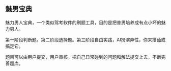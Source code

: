 ## 魅男宝典
魅力男人宝典，一个类似驾考软件的刷题工具，目的是把普男培养成有点小坏的魅力男人。

第一阶段判断题。第二阶段选择题。第三阶段自由实践，AI扮演异性，你来搭讪或搞定它。

题目可以由用户提交，用户审核。把自己日常碰到的问题和解法提交上去，不断完善题库。